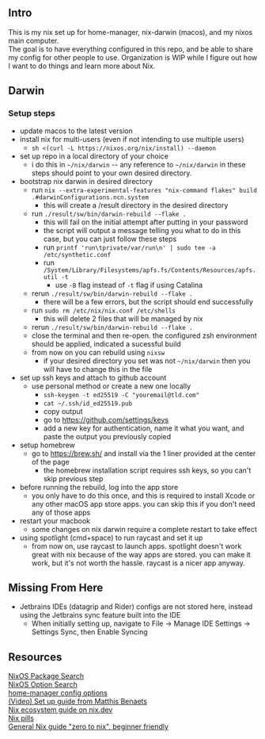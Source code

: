 ## Intro

This is my nix set up for home-manager, nix-darwin (macos), and my nixos main computer.  
The goal is to have everything configured in this repo, and be able to share my config for other people to use. 
Organization is WIP while I figure out how I want to do things and learn more about Nix.
## Darwin

### Setup steps
- update macos to the latest version
- install nix for multi-users (even if not intending to use multiple users)
   -  `sh <(curl -L https://nixos.org/nix/install) --daemon`  
- set up repo in a local directory of your choice
    - i do this in `~/nix/darwin` -- any reference to `~/nix/darwin` in these steps should point to your own desired directory.
- bootstrap nix darwin in desired directory
    - run `nix --extra-experimental-features "nix-command flakes" build .#darwinConfigurations.ncn.system`  
        - this will create a /result directory in the desired directory
    - run `./result/sw/bin/darwin-rebuild --flake .`
        - this will fail on the initial attempt after putting in your password
        - the script will output a message telling you what to do in this case, but you can just follow these steps
        - run `printf 'run\tprivate/var/run\n' | sudo tee -a /etc/synthetic.conf`
        - run `/System/Library/Filesystems/apfs.fs/Contents/Resources/apfs.util -t`
            - use `-B` flag instead of `-t` flag if using Catalina
    - rerun `./result/sw/bin/darwin-rebuild --flake .`
        - there will be a few errors, but the script should end successfully
    - run `sudo rm /etc/nix/nix.conf /etc/shells`
        - this will delete 2 files that will be managed by nix
    - rerun `./result/sw/bin/darwin-rebuild --flake .`
    - close the terminal and then re-open. the configured zsh environment should be applied, indicated a sucessful build
    - from now on you can rebuild using `nixsw`
        - if your desired directory you set was not `~/nix/darwin` then you will have to change this in the file
- set up ssh keys and attach to github account
    - use personal method or create a new one locally
        - `ssh-keygen -t ed25519 -C "youremail@tld.com"`
        - `cat ~/.ssh/id_ed25519.pub`
        - copy output
        - go to https://github.com/settings/keys
        - add a new key for authentication, name it what you want, and paste the output you previously copied
- setup homebrew
    - go to https://brew.sh/ and install via the 1 liner provided at the center of the page
        - the homebrew installation script requires ssh keys, so you can't skip previous step
- before running the rebuild, log into the app store
    - you only have to do this once, and this is required to install Xcode or any other macOS app store apps. you can skip this if you don't need any of those apps
- restart your macbook
    - some changes on nix darwin require a complete restart to take effect
- using spotlight (cmd+space) to run raycast and set it up
    - from now on, use raycast to launch apps. spotlight doesn't work great with nix because of the way apps are stored. you can make it work, but it's not worth the hassle. raycast is a nicer app anyway. 




## Missing From Here

- Jetbrains IDEs (datagrip and Rider) configs are not stored here, instead using the Jetbrains sync feature built into the IDE
    - When initially setting up, navigate to File -> Manage IDE Settings -> Settings Sync, then Enable Syncing

## Resources

[NixOS Package Search](https://search.nixos.org/packages)  
[NixOS Option Search](https://search.nixos.org/options?)  
[home-manager config options](https://rycee.gitlab.io/home-manager/options.html)  
[(Video) Set up guide from Matthis Benaets](https://www.youtube.com/watch?v=AGVXJ-TIv3Y)  
[Nix ecosystem guide on nix.dev](https://nix.dev/tutorials)  
[Nix pills](https://nixos.org/guides/nix-pills/functions-and-imports.html)  
[General Nix guide "zero to nix", beginner friendly](https://zero-to-nix.com/)